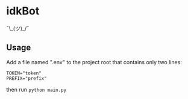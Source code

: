 # idkBot
¯\\\_(ツ)\_/¯

## Usage
Add a file named ".env" to the project root that contains only two lines:
```
TOKEN="token"
PREFIX="prefix"
```
then run `python main.py`
